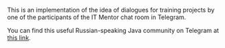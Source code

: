This is an implementation of the idea of dialogues for training projects by one of the participants of the IT Mentor chat room in Telegram.

You can find this useful Russian-speaking Java community on Telegram at [this link](https://t.me/zhukovsd_it_chat).
